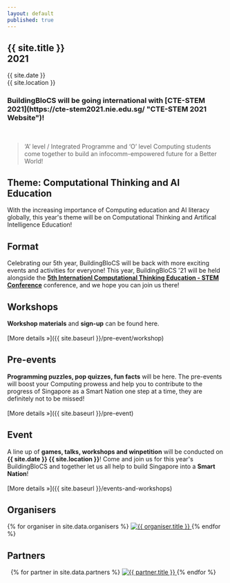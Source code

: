 ```yaml
---
layout: default
published: true
---
```


<section class="jumbo">
    <div class="main-div">
        <h1>
            {{ site.title }}<br>
            <span class="huge">2021</span>
        </h1>
        <p>
            {{ site.date }} 
            <br/>
            {{ site.location }}
        </p>
	<p>
	    <h3>BuildingBloCS will be going international with [CTE-STEM 2021](https://cte-stem2021.nie.edu.sg/ "CTE-STEM 2021 Website")!</h3>
	</p>
    <br/>
    </div>
</section>

> &lsquo;A&rsquo; level / Integrated Programme and &lsquo;O&rsquo; level Computing students come together to build an infocomm-empowered future for a Better World!

## Theme: Computational Thinking and AI Education

With the increasing importance of Computing education and AI literacy globally, this year's theme will be on Computational Thinking and Artifical Intelligence Education!

## Format

Celebrating our 5th year, BuildingBloCS will be back with more exciting events and activities for everyone! This year, BuildingBloCS '21 will be held alongside the **[5th Internationl Computational Thinking Education - STEM Conference](https://cte-stem2021.nie.edu.sg/ "CTE-STEM 2021 Website")** conference, and we hope you can join us there!

## Workshops

**Workshop materials** and **sign-up** can be found here.<br><br>
[More&nbsp;details&nbsp;&raquo;]({{ site.baseurl }}/pre-event/workshop)

## Pre-events

**Programming puzzles, pop quizzes, fun facts** will be here. The pre-events will boost your Computing prowess and help you to contribute to the progress of Singapore as a Smart Nation one step at a time, they are definitely not to be missed!<br><br>
[More&nbsp;details&nbsp;&raquo;]({{ site.baseurl }}/pre-event)

## Event

<!-- [Registration is open! >>]({{ site.baseurl }}/register) -->

A line up of **games, talks, workshops and winpetition** will be conducted on **{{ site.date }} {{ site.location }}**! Come and join us for this year's BuildingBloCS and together let us all help to build Singapore into a **Smart Nation**!<br><br>
[More&nbsp;details&nbsp;&raquo;]({{ site.baseurl }}/events-and-workshops)

## Organisers

<section class="organisers">
    {% for organiser in site.data.organisers %}
    <a href="{{ organiser.url }}">
        <img src="{{ site.baseurl }}/assets/img/{{ organiser.img }}" title="{{ organiser.title }}" />
    </a>
    {% endfor %}
</section>

## Partners

<section class="organisers">
    {% for partner in site.data.partners %}
    <a href="{{ partner.url }}">
        <img src="{{ site.baseurl }}/assets/img/{{ partner.img }}" title="{{ partner.title }}" />
    </a>
    {% endfor %}
</section>
